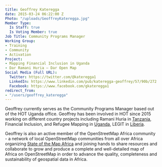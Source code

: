 ```yaml
---
title: Geoffrey Kateregga
date: 2015-03-24 06:22:00 Z
Photo: "/uploads/GeoffreyKateregga.jpg"
Member Type:
  Is Staff: true
  Is Voting Member: true
Job Title: Community Programs Manager
Working Group:
- Training
- Community
- Activation
Project:
- Mapping Financial Inclusion in Uganda
- Dar Ramani Huria — Dar Open Map
Social Media (Full URL):
  Twitter: https://twitter.com/@kateregga1
  LinkedIn: https://www.linkedin.com/pub/kateregga-geoffrey/57/90b/272
  Facebook: https://www.facebook.com/gkateregga1
redirect_from:
- "/users/geoffrey_kateregga"
---
```


<p>Geoffrey currently serves as the Community Programs Manager based out of the HOT Uganda office. Geoffrey has been involved in HOT since 2015 working on different country projects including Ramani Huria in <a href="http://hotosm.org/projects/tanzania">Tanzania</a>, Financial Inclusion, and Refugee Mapping in <a href="https://www.hotosm.org/where-we-work/uganda/">Uganda</a>, LEGIT in <a href="https://www.hotosm.org/where-we-work/liberia/">Liberia</a>.</p>

<p>Geoffrey is also an active member of the OpenStreetMap Africa community - a network of local OpenStreetMap communities from all over Africa organizing <a href="https://stateofthemap.africa/">State of the Map Africa</a> and joining hands to share resources and collaborate to grow and produce a complete and well-detailed map of Africa on OpenStreetMap in order to advance the quality, completeness and sustainability of geospatial data in Africa.</p>

